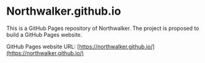 # Northwalker.github.io

This is a GitHub Pages repository of Northwalker. 
The project is proposed to build a GitHub Pages website. 

GitHub Pages website URL: [https://northwalker.github.io/](https://northwalker.github.io/)

  